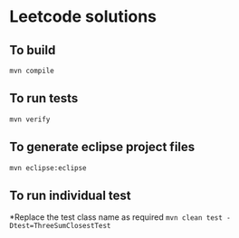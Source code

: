 # Leetcode solutions

## To build
`mvn compile`

## To run tests
`mvn verify`

## To generate eclipse project files
`mvn eclipse:eclipse`

## To run individual test

*Replace the test class name as required
`mvn clean test -Dtest=ThreeSumClosestTest`